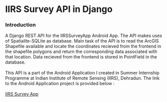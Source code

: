 # IIRS Survey API in Django

### Introduction

A Django REST API for the IIRSSurveyApp Android App. The API makes uses of Spatialite-SQLite as database. Main task of the API is to read the ArcGIS Shapefile available and locate the coordinates recieved from the frontend in the shapefile polygons and return the corresponding data associated with that location. Data recieved from the frontend is stored in PointField in the database.<br/>
<br/>
This API is a part of the Android Application I created in Summer Internship Programme at Indian Institute of Remote Sensing (IIRS), Dehradun. The link to the Android Application project is provided below : <br/><br/>
[IIRS Survey App](https://github.com/Abhishek-Kathayat/IIRSSurveyApp)
